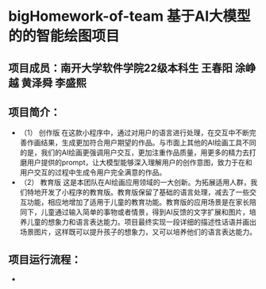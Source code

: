 # bigHomework-of-team  基于AI大模型的的智能绘图项目
## 项目成员：南开大学软件学院22级本科生 王春阳 涂峥越 黄泽舜 李盛熙
## 项目简介：
- （1） 创作版
在这款小程序中，通过对用户的语言进行处理，在交互中不断完善作画结果，生成更加符合用户期望的作品。与市面上其他的AI绘画工具不同的是，我们的AI绘画更强调用户交互，更加注重作品质量，用更多的精力去打磨用户提供的prompt，让大模型能够深入理解用户的创作意图，致力于在和用户交互的过程中生成令用户完全满意的作品。
- （2） 教育版
    这是本团队在AI绘画应用领域的一大创新。为拓展适用人群，我们特地开发了小程序的教育版。教育版保留了基础的语言处理，减去了一些交互功能，相应地增加了适用于儿童的教育功能。教育版的应用场景是在家长陪同下，儿童通过输入简单的事物或者情景，得到AI反馈的文字扩展和图片，培养儿童的想象力和语言表达能力。项目最终实现一段详细的描述性话语并画出场景图片，这样既可以提升孩子的想象力，又可以培养他们的语言表达能力。
## 项目运行流程：
-  
